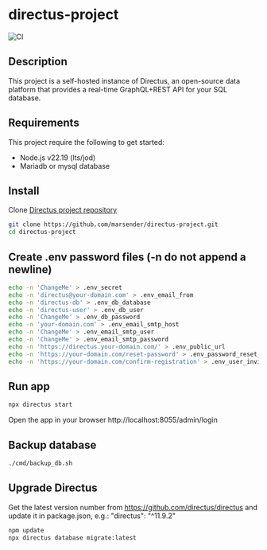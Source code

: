 # directus-project

![CI](https://github.com/marsender/directus-project/workflows/CI/badge.svg)

## Description

This project is a self-hosted instance of Directus, an open-source data platform that provides a real-time GraphQL+REST API for your SQL database.

## Requirements

This project require the following to get started:

- Node.js v22.19 (lts/jod)
- Mariadb or mysql database

## Install

Clone [Directus project repository](https://github.com/marsender/directus-project)

```bash
git clone https://github.com/marsender/directus-project.git
cd directus-project
```

## Create .env password files (-n do not append a newline)

```bash
echo -n 'ChangeMe' > .env_secret
echo -n 'directus@your-domain.com' > .env_email_from
echo -n 'directus-db' > .env_db_database
echo -n 'directus-user' > .env_db_user
echo -n 'ChangeMe' > .env_db_password
echo -n 'your-domain.com' > .env_email_smtp_host
echo -n 'ChangeMe' > .env_email_smtp_user
echo -n 'ChangeMe' > .env_email_smtp_password
echo -n 'https://directus.your-domain.com/' > .env_public_url
echo -n 'https://your-domain.com/reset-password' > .env_password_reset_url_allow_list
echo -n 'https://your-domain.com/confirm-registration' > .env_user_invite_url_allow_list
```

## Run app

```bash
npx directus start
```

Open the app in your browser http://localhost:8055/admin/login

## Backup database

```bash
./cmd/backup_db.sh
```

## Upgrade Directus

Get the latest version number from https://github.com/directus/directus and update it in package.json, e.g.: "directus": "^11.9.2"

```bash
npm update
npx directus database migrate:latest
```

